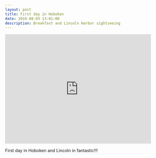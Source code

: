 ```yaml
---
layout: post
title: First day in Hoboken
date: 2016-08-03 13:01:00
description: Breakfast and Lincoln Harbor sightseeing
---
```


<iframe width="480" height="360" src="http://www.youtube.com/embed/0-bUIWm6UMI" frameborder="0"> </iframe>

First day in Hoboken and Lincoln in fantastic!!!

